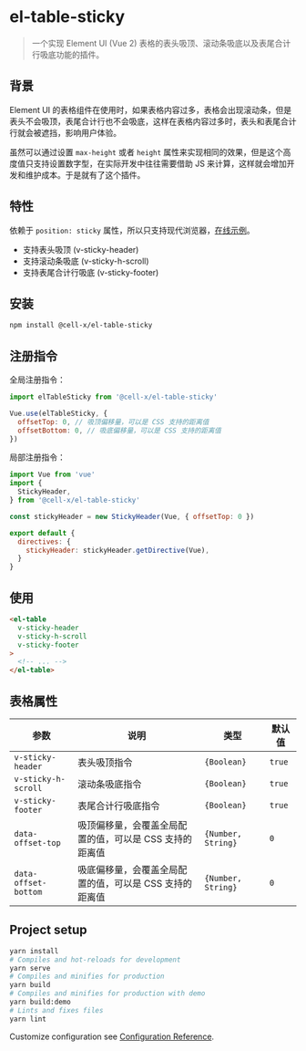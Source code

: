 # el-table-sticky

> 一个实现 Element UI (Vue 2) 表格的表头吸顶、滚动条吸底以及表尾合计行吸底功能的插件。

## 背景

Element UI 的表格组件在使用时，如果表格内容过多，表格会出现滚动条，但是表头不会吸顶，表尾合计行也不会吸底，这样在表格内容过多时，表头和表尾合计行就会被遮挡，影响用户体验。

虽然可以通过设置 `max-height` 或者 `height` 属性来实现相同的效果，但是这个高度值只支持设置数字型，在实际开发中往往需要借助 JS 来计算，这样就会增加开发和维护成本。于是就有了这个插件。

## 特性

依赖于 `position: sticky` 属性，所以只支持现代浏览器，[在线示例](https://lruihao.github.io/el-table-sticky/)。

- 支持表头吸顶 (v-sticky-header)
- 支持滚动条吸底 (v-sticky-h-scroll)
- 支持表尾合计行吸底 (v-sticky-footer)

## 安装

```bash
npm install @cell-x/el-table-sticky
```

## 注册指令

全局注册指令：

```js
import elTableSticky from '@cell-x/el-table-sticky'

Vue.use(elTableSticky, {
  offsetTop: 0, // 吸顶偏移量，可以是 CSS 支持的距离值
  offsetBottom: 0, // 吸底偏移量，可以是 CSS 支持的距离值
})
```

局部注册指令：

```js
import Vue from 'vue'
import {
  StickyHeader,
} from '@cell-x/el-table-sticky'

const stickyHeader = new StickyHeader(Vue, { offsetTop: 0 })

export default {
  directives: {
    stickyHeader: stickyHeader.getDirective(Vue),
  }
}
```

## 使用

```html
<el-table
  v-sticky-header
  v-sticky-h-scroll
  v-sticky-footer
>
  <!-- ... -->
</el-table>
```

## 表格属性

| 参数                 | 说明                                                | 类型               | 默认值 |
| -------------------- | --------------------------------------------------- | ------------------ | ------ |
| `v-sticky-header`    | 表头吸顶指令                                        | `{Boolean}`        | `true` |
| `v-sticky-h-scroll`  | 滚动条吸底指令                                      | `{Boolean}`        | `true` |
| `v-sticky-footer`    | 表尾合计行吸底指令                                  | `{Boolean}`        | `true` |
| `data-offset-top`    | 吸顶偏移量，会覆盖全局配置的值，可以是 CSS 支持的距离值 | `{Number, String}` | `0`    |
| `data-offset-bottom` | 吸底偏移量，会覆盖全局配置的值，可以是 CSS 支持的距离值 | `{Number, String}` | `0`    |

## Project setup

```bash
yarn install
# Compiles and hot-reloads for development
yarn serve
# Compiles and minifies for production
yarn build
# Compiles and minifies for production with demo
yarn build:demo
# Lints and fixes files
yarn lint
```

Customize configuration see [Configuration Reference](https://cli.vuejs.org/config/).
